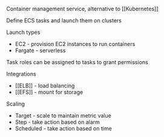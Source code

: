 
Container management service, alternative to [[Kubernetes]]

Define ECS tasks and launch them on clusters

Launch types
- EC2 - provision EC2 instances to run containers
- Fargate - serverless

Task roles can be assigned to tasks to grant permissions

Integrations
- [[ELB]] - load balancing
- [[EFS]] - mount for storage

Scaling
- Target - scale to maintain metric value
- Step - take action based on alarm 
- Scheduled - take action based on time

